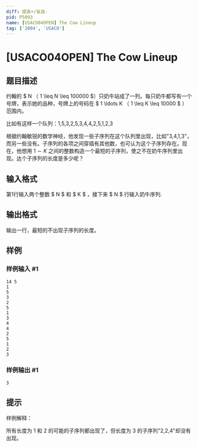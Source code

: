 ```yaml
---
diff: 提高+/省选-
pid: P5093
name: [USACO04OPEN] The Cow Lineup
tag: ['2004', 'USACO']
---
```

# [USACO04OPEN] The Cow Lineup
## 题目描述

约翰的 $ N $（$ 1 \leq N \leq 100000 $）只奶牛站成了一列。每只奶牛都写有一个号牌，表示她的品种，号牌上的号码在 $ 1 \ldots K $（$ 1 \leq K \leq 10000 $ ）范围内。

比如有这样一个队列：1,5,3,2,5,3,4,4,2,5,1,2,3

根据约翰敏锐的数学神经，他发现一些子序列在这个队列里出现，比如"3,4,1,3"，而另一些没有。子序列的各项之间穿插有其他数，也可认为这个子序列存在。现在，他想用 $1 \sim K$ 之间的整数构造一个最短的子序列，使之不在奶牛序列里出现。达个子序列的长度是多少呢？
## 输入格式

第1行输入两个整数 $ N $ 和 $ K $ ，接下来 $ N $ 行输入奶牛序列.
## 输出格式

输出一行，最短的不出现子序列的长度。
## 样例

### 样例输入 #1
```
14 5
1
5
3
2
5
1
3
4
4
2
5
1
2
3
```
### 样例输出 #1
```
3
```
## 提示

样例解释：

所有长度为 $1$ 和 $2$ 的可能的子序列都出现了，但长度为 $3$ 的子序列"2,2,4"却没有出现。
